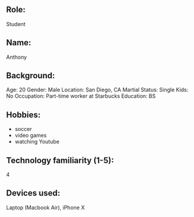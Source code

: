 ## Role: 
Student
## Name: 
Anthony
## Background:
Age: 20
Gender: Male
Location: San Diego, CA
Martial Status: Single
Kids: No
Occupation: Part-time worker at Starbucks
Education: BS
## Hobbies:
  * soccer
  * video games
  * watching Youtube
## Technology familiarity (1-5):
4
## Devices used:
Laptop (Macbook Air), iPhone X